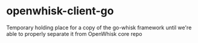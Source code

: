 # openwhisk-client-go

Temporary holding place for a copy of the go-whisk framework until we're able to properly separate it from OpenWhisk core repo
